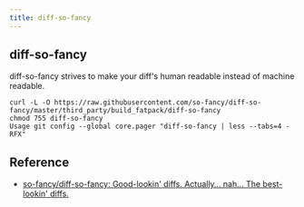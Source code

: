 ```yaml
---
title: diff-so-fancy
---
```


## diff-so-fancy
diff-so-fancy strives to make your diff's human readable instead of machine readable. 

```
curl -L -O https://raw.githubusercontent.com/so-fancy/diff-so-fancy/master/third_party/build_fatpack/diff-so-fancy
chmod 755 diff-so-fancy
Usage git config --global core.pager "diff-so-fancy | less --tabs=4 -RFX"
```

## Reference
* [so-fancy/diff-so-fancy: Good-lookin' diffs. Actually… nah… The best-lookin' diffs.](https://github.com/so-fancy/diff-so-fancy)
